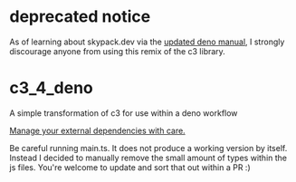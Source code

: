 # deprecated notice
As of learning about skypack.dev via the [updated deno manual](https://deno.land/manual@v1.7.0/typescript/types#deno-friendly-cdns), I strongly discourage anyone from using this remix of the c3 library.

# c3_4_deno
A simple transformation of c3 for use within a deno workflow

[Manage your external dependencies with care.](https://deno.land/manual/examples/manage_dependencies)

Be careful running main.ts. It does not produce a working version by itself. Instead I decided to manually remove the small amount of types within the js files. You're welcome to update and sort that out within a PR :)
